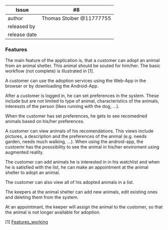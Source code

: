 | Issue | #8 |
| ----- | -- |
| author | Thomas Stoiber @11777755|
| released by |  |
| release date | |

### Features

The main feature of the application is, that a customer can adopt an animal from an animal shelter. This animal should be souted for him/her. The basic workflow (not complete) is illustrated in \[1\].

A customer can use the adoption services using the Web-App in the browser or by downloading the Android-App.

After a customer is logged in, he can set preferences in the system. These include but are not limited to type of animal, characteristics of the animals, interessts of the person (likes running with the dog, ...).

When the customer has set preferences, he gets to see recomedned animals based on his/her preferences.

A customer can view animals of his recomendations. This views include pictures, a description and the preferences of the animal (e.g. needs garden, needs much walking, ...). When using the android-app, the custoemr has the posssibility to see the animal in his/her enviroment using augmented reality.

The customer can add animals he is interested in in his watchlist and when he is satisfied with the list, he can make an appointment at the animal shelter to adopt an animal.

The customer can also view all of his adopted animals in a list.

The keepers at the animal shelter can add new animals, edit existing ones and deleting them from the system.

At an appointmant, the keeper will assign the animal to the customer, so that the animal is not longer available for adoption.

\[1\] [Features_working](uploads/3dc21e398e07a9cf8dd7771054e514e1/Features_working.png)